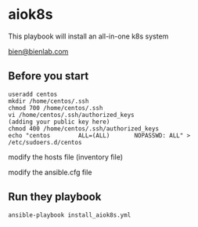 # aiok8s
This playbook will install an all-in-one k8s system

<bien@bienlab.com>


Before you start
----------------
```
useradd centos
mkdir /home/centos/.ssh
chmod 700 /home/centos/.ssh
vi /home/centos/.ssh/authorized_keys
(adding your public key here)
chmod 400 /home/centos/.ssh/authorized_keys
echo "centos        ALL=(ALL)       NOPASSWD: ALL" > /etc/sudoers.d/centos
```

modify the hosts file (inventory file)

modify the ansible.cfg file

Run they playbook
-----------------
```
ansible-playbook install_aiok8s.yml
```
